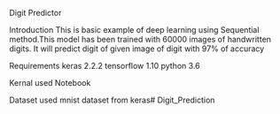 Digit Predictor

Introduction
This is basic example of deep learning using Sequential method.This model has been trained with 60000 images of handwritten digits.
It will predict digit of given image of digit with 97% of accuracy 

Requirements
keras 2.2.2
tensorflow 1.10
python 3.6

Kernal used
Notebook

Dataset used
mnist dataset from keras# Digit_Prediction

